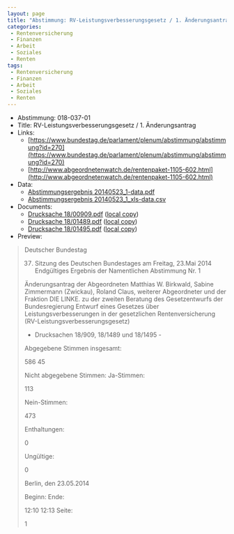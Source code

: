 ```yaml
---
layout: page
title: "Abstimmung: RV-Leistungsverbesserungsgesetz / 1. Änderungsantrag"
categories:
 - Rentenversicherung
 - Finanzen
 - Arbeit
 - Soziales
 - Renten
tags:
 - Rentenversicherung
 - Finanzen
 - Arbeit
 - Soziales
 - Renten
---
```


* Abstimmung: 018-037-01
* Title: RV-Leistungsverbesserungsgesetz / 1. Änderungsantrag
* Links: 
    * [https://www.bundestag.de/parlament/plenum/abstimmung/abstimmung?id=270](https://www.bundestag.de/parlament/plenum/abstimmung/abstimmung?id=270)
    * [http://www.abgeordnetenwatch.de/rentenpaket-1105-602.html](http://www.abgeordnetenwatch.de/rentenpaket-1105-602.html)
* Data: 
    * [Abstimmungsergebnis 20140523_1-data.pdf](/res/abstimmungsliste/20140523_1-data.pdf)
    * [Abstimmungsergebnis 20140523_1_xls-data.csv](/res/abstimmungsliste/analyses/20140523_1_xls-data.csv)
* Documents: 
    * [Drucksache 18/00909.pdf](http://dip21.bundestag.de/dip21/btd/18/009/1800909.pdf) ([local copy](/res/abstimmungsdaten/018-037-01/1800909.pdf))
    * [Drucksache 18/01489.pdf](http://dip21.bundestag.de/dip21/btd/18/014/1801489.pdf) ([local copy](/res/abstimmungsdaten/018-037-01/1801489.pdf))
    * [Drucksache 18/01495.pdf](http://dip21.bundestag.de/dip21/btd/18/014/1801495.pdf) ([local copy](/res/abstimmungsdaten/018-037-01/1801495.pdf))
* Preview: 
> Deutscher Bundestag
> 
> 37. Sitzung des Deutschen Bundestages
> am Freitag, 23.Mai 2014
> Endgültiges Ergebnis der Namentlichen Abstimmung Nr. 1
> 
> Änderungsantrag der Abgeordneten Matthias W. Birkwald, Sabine Zimmermann (Zwickau),
> Roland Claus, weiterer Abgeordneter und der Fraktion DIE LINKE.
> zu der zweiten Beratung des Gesetzentwurfs der Bundesregierung
> Entwurf eines Gesetzes über Leistungsverbesserungen in der gesetzlichen
> Rentenversicherung (RV-Leistungsverbesserungsgesetz)
> - Drucksachen 18/909, 18/1489 und 18/1495 -
> 
> Abgegebene Stimmen insgesamt:
> 
> 586
> 45
> 
> Nicht abgegebene Stimmen:
> Ja-Stimmen:
> 
> 113
> 
> Nein-Stimmen:
> 
> 473
> 
> Enthaltungen:
> 
> 0
> 
> Ungültige:
> 
> 0
> 
> Berlin, den 23.05.2014
> 
> Beginn:
> Ende:
> 
> 12:10
> 12:13
> Seite:
> 
> 1
> 
> 
